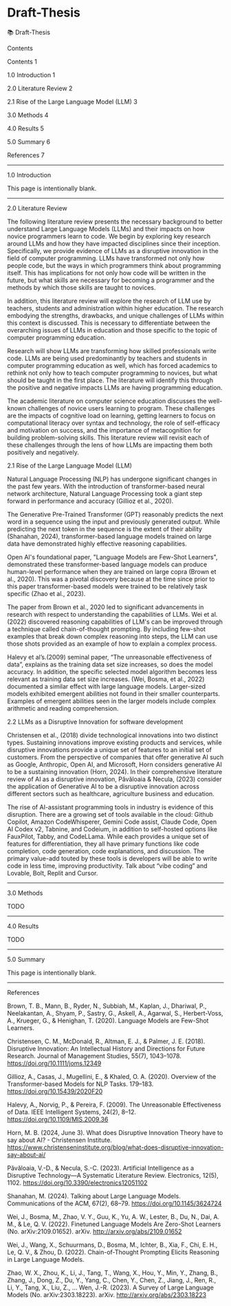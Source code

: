 # Draft-Thesis

﻿📚 Draft-Thesis

Contents

Contents        1

1.0 Introduction        1

2.0 Literature Review        2

2.1 Rise of the Large Language Model (LLM)        3

3.0 Methods        4

4.0 Results        5

5.0 Summary        6

References        7

________________

1.0 Introduction

This page is intentionally blank.

________________

2.0 Literature Review

The following literature review presents the necessary background to better understand Large Language Models (LLMs) and their impacts on how novice programmers learn to code. We begin by exploring key research around LLMs and how they have impacted disciplines since their inception. Specifically, we provide evidence of LLMs as a disruptive innovation in the field of computer programming. LLMs have transformed not only how people code, but the ways in which programmers think about programming itself. This has implications for not only how code will be written in the future, but what skills are necessary for becoming a programmer and the methods by which those skills are taught to novices.

In addition, this literature review will explore the research of LLM use by teachers, students and administration within higher education. The research embodying the strengths, drawbacks, and unique challenges of LLMs within this context is discussed. This is necessary to differentiate between the overarching issues of LLMs in education and those specific to the topic of computer programming education.

Research will show LLMs are transforming how skilled professionals write code. LLMs are being used predominantly by teachers and students in computer programming education as well, which has forced academics to rethink not only how to teach computer programming to novices, but what should be taught in the first place. The literature will identify this through the positive and negative impacts LLMs are having programming education.

The academic literature on computer science education discusses the well-known challenges of novice users learning to program. These challenges are the impacts of cognitive load on learning, getting learners to focus on computational literacy over syntax and technology, the role of self-efficacy and motivation on success, and the importance of metacognition for building problem-solving skills.  This literature review will revisit each of these challenges through the lens of how LLMs are impacting them both positively and negatively.

2.1 Rise of the Large Language Model (LLM)

Natural Language Processing (NLP) has undergone significant changes in the past few years.  With the introduction of transformer-based neural network architecture, Natural Language Processing took a giant step forward in performance and accuracy  (Gillioz et al., 2020).

The Generative Pre-Trained Transformer (GPT) reasonably predicts the next word in a sequence using the input and previously generated output. While predicting the next token in the sequence is the extent of their ability  (Shanahan, 2024), transformer-based language models trained on large data have demonstrated highly effective reasoning capabilities.

Open AI's foundational paper, "Language Models are Few-Shot Learners", demonstrated these transformer-based language models can produce human-level performance when they are trained on large copra (Brown et al., 2020). This was a pivotal discovery because at the time since prior to this paper transformer-based models were trained to be relatively task specific (Zhao et al., 2023).

The paper from Brown et al., 2020 led to significant advancements in research with respect to understanding the capabilities of LLMs. Wei et al. (2022) discovered reasoning capabilities of LLM's can be improved through a technique called chain-of-thought prompting. By including few-shot examples that break down complex reasoning into steps, the LLM can use those shots provided as an example of how to explain a complex process.

Halevy et al’s.(2009) seminal paper, “The unreasonable effectiveness of data”, explains as the training data set size increases, so does the model accuracy. In addition, the specific selected model algorithm becomes less relevant as training data set size increases.  (Wei, Bosma, et al., 2022) documented a similar effect with large language models. Larger-sized models exhibited emergent abilities not found in their smaller counterparts. Examples of emergent abilities seen in the larger models include complex arithmetic and reading comprehension.

2.2 LLMs as a Disruptive Innovation for software development

Christensen et al., (2018) divide technological innovations into two distinct types. Sustaining innovations improve existing products and services, while disruptive innovations provide a unique set of features to an initial set of customers. From the perspective of companies that offer generative AI such as Google, Anthropic, Open AI, and Microsoft, Horn considers generative AI to be a sustaining innovation (Horn, 2024). In their comprehensive literature review of AI as a disruptive innovation, Păvăloaia & Necula, (2023) consider the application of Generative AI to be a disruptive innovation across different sectors such as healthcare, agriculture business and education.

The rise of AI-assistant programming tools in industry is evidence of this disruption. There are a growing set of tools available in the cloud: Github Copilot, Amazon CodeWhisperer, Gemini Code assist, Claude Code, Open AI Codex v2, Tabnine, and Codeium, in addition to self-hosted options like FauxPilot, Tabby, and CodeLLama. While each provides a unique set of features for differentiation, they all have primary functions like code completion, code generation, code explanations, and discussion. The primary value-add touted by these tools is developers will be able to write code in less time, improving productivity. Talk about “vibe coding” and Lovable, Bolt, Replit and Cursor.

________________

3.0 Methods

TODO

________________

4.0 Results

TODO

________________

5.0 Summary

This page is intentionally blank.

________________

References

Brown, T. B., Mann, B., Ryder, N., Subbiah, M., Kaplan, J., Dhariwal, P., Neelakantan, A., Shyam, P., Sastry, G., Askell, A., Agarwal, S., Herbert-Voss, A., Krueger, G., & Henighan, T. (2020). Language Models are Few-Shot Learners.

Christensen, C. M., McDonald, R., Altman, E. J., & Palmer, J. E. (2018). Disruptive Innovation: An Intellectual History and Directions for Future Research. Journal of Management Studies, 55(7), 1043–1078. https://doi.org/10.1111/joms.12349

Gillioz, A., Casas, J., Mugellini, E., & Khaled, O. A. (2020). Overview of the Transformer-based Models for NLP Tasks. 179–183. https://doi.org/10.15439/2020F20

Halevy, A., Norvig, P., & Pereira, F. (2009). The Unreasonable Effectiveness of Data. IEEE Intelligent Systems, 24(2), 8–12. https://doi.org/10.1109/MIS.2009.36

Horn, M. B. (2024, June 3). What does Disruptive Innovation Theory have to say about AI? - Christensen Institute. https://www.christenseninstitute.org/blog/what-does-disruptive-innovation-say-about-ai/

Păvăloaia, V.-D., & Necula, S.-C. (2023). Artificial Intelligence as a Disruptive Technology—A Systematic Literature Review. Electronics, 12(5), 1102. https://doi.org/10.3390/electronics12051102

Shanahan, M. (2024). Talking about Large Language Models. Communications of the ACM, 67(2), 68–79. https://doi.org/10.1145/3624724

Wei, J., Bosma, M., Zhao, V. Y., Guu, K., Yu, A. W., Lester, B., Du, N., Dai, A. M., & Le, Q. V. (2022). Finetuned Language Models Are Zero-Shot Learners (No. arXiv:2109.01652). arXiv. http://arxiv.org/abs/2109.01652

Wei, J., Wang, X., Schuurmans, D., Bosma, M., Ichter, B., Xia, F., Chi, E. H., Le, Q. V., & Zhou, D. (2022). Chain-of-Thought Prompting Elicits Reasoning in Large Language Models.

Zhao, W. X., Zhou, K., Li, J., Tang, T., Wang, X., Hou, Y., Min, Y., Zhang, B., Zhang, J., Dong, Z., Du, Y., Yang, C., Chen, Y., Chen, Z., Jiang, J., Ren, R., Li, Y., Tang, X., Liu, Z., … Wen, J.-R. (2023). A Survey of Large Language Models (No. arXiv:2303.18223). arXiv. http://arxiv.org/abs/2303.18223
